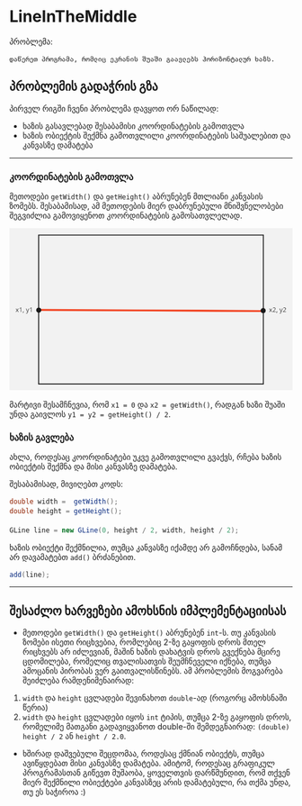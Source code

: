 # LineInTheMiddle

პრობლემა:
```
დაწერეთ პროგრამა, რომლიც ეკრანის შუაში გაავლებს ჰორიზონტალურ ხაზს.
```

## პრობლემის გადაჭრის გზა
პირველ რიგში ჩვენი პრობლემა დავყოთ ორ ნაწილად:
* ხაზის გასავლებად შესაბამისი კოორდინატების გამოთვლა
* ხაზის ობიექტის შექმნა გამოთვლილი კოორდინატების საშუალებით და კანვასზე დამატება
---

### კოორდინატების გამოთვლა
მეთოდები `getWidth()` და `getHeight()` აბრუნებენ მთლიანი კანვასის ზომებს. 
შესაბამისად, ამ მეთოდების მიერ დაბრუნებული მნიშვნელობები შეგვიძლია გამოვიყენოთ
კოორდინატების გამოსათვლელად.

![Image Of GLine](/problem-set/images/lineinthemiddle.png)

მარტივი შესამჩნევია, რომ `x1 = 0` და `x2 = getWidth()`, რადგან ხაზი შუაში უნდა გაივლოს
`y1 = y2 = getHeight() / 2`.

### ხაზის გავლება
ახლა, როდესაც კოორდინატები უკვე გამოთვლილი გვაქვს, რჩება ხაზის ობიექტის შექმნა და მისი კანვასზე დამატება.

შესაბამისად, მივიღებთ კოდს:
```java
double width =  getWidth();
double height = getHeight();

GLine line = new GLine(0, height / 2, width, height / 2);
```

ხაზის ობიექტი შექმნილია, თუმცა კანვასზე იქამდე არ გამოჩნდება, სანამ არ დავამატებთ `add()` ბრძანებით.

```java
add(line);
```
---

## შესაძლო ხარვეზები ამოხსნის იმპლემენტაციისას
* მეთოდები `getWidth()` და `getHeight()` აბრუნებენ `int`-ს. თუ კანვასის ზომები ისეთი რიცხვებია,
რომლებიც 2-ზე გაყოფის დროს მთელ რიცხვებს არ იძლევიან, მაშინ ხაზის დახატვის დროს გვექნება მცირე ცდომილება,
რომელიც თვალისათვის შეუმჩნეველი იქნება, თუმცა ამოცანის პირობას ვერ გაითვალისწინებს. 
ამ პრობლემის მოგვარება შეიძლება რამდენიმენაირად:
1. `width` და `height` ცვლადები შევინახოთ `double`-ად (როგორც ამოხსნაში წერია)
2. `width` და `height` ცვლადები იყოს `int` ტიპის, თუმცა 2-ზე გაყოფის დროს, რომელიმე მათგანი გადავიყვანოთ
double-ში შემდეგნაირად: `(double) height / 2` ან `height / 2.0`.

* ხშირად დაშვებული შეცდომაა, როდესაც ქმნიან ობიექტს, თუმცა ავიწყდებათ მისი კანვასზე დამატება.
ამიტომ, როდესაც გრაფიკულ პროგრამასთან გიწევთ მუშაობა, ყოველთვის დარწმუნდით, რომ თქვენ მიერ შექმნილი
ობიექტები კანვასზეც არის დამატებული, რა თქმა უნდა, თუ ეს საჭიროა :) 